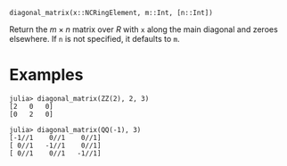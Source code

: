 ```
diagonal_matrix(x::NCRingElement, m::Int, [n::Int])
```

Return the $m \times n$ matrix over $R$ with `x` along the main diagonal and zeroes elsewhere. If `n` is not specified, it defaults to `m`.

# Examples

```jldoctest
julia> diagonal_matrix(ZZ(2), 2, 3)
[2   0   0]
[0   2   0]

julia> diagonal_matrix(QQ(-1), 3)
[-1//1    0//1    0//1]
[ 0//1   -1//1    0//1]
[ 0//1    0//1   -1//1]
```
